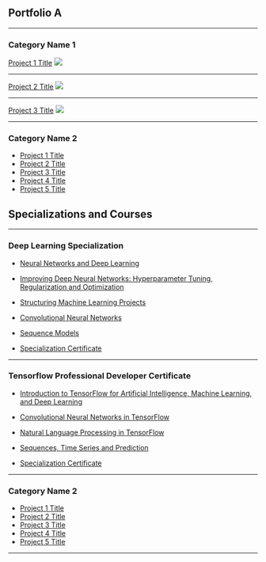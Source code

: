 ## Portfolio A

---

### Category Name 1 

[Project 1 Title](/sample_page)
<img src="images/dummy_thumbnail.jpg?raw=true"/>

---
[Project 2 Title](/pdf/sample_presentation.pdf)
<img src="images/dummy_thumbnail.jpg?raw=true"/>

---
[Project 3 Title](http://example.com/)
<img src="images/dummy_thumbnail.jpg?raw=true"/>

---

### Category Name 2

- [Project 1 Title](http://example.com/)
- [Project 2 Title](http://example.com/)
- [Project 3 Title](http://example.com/)
- [Project 4 Title](http://example.com/)
- [Project 5 Title](http://example.com/)



## Specializations and Courses

---

### Deep Learning Specialization

- [Neural Networks and Deep Learning](https://www.coursera.org/verify/V7LR8ERSKCTV)
<!-- <img src="images/dummy_thumbnail.jpg?raw=true"/> -->

<!-- --- -->
- [Improving Deep Neural Networks: Hyperparameter Tuning, Regularization and Optimization](https://www.coursera.org/verify/YDV5C2FRLNHV)
<!-- <img src="images/dummy_thumbnail.jpg?raw=true"/> -->

<!-- --- -->
- [Structuring Machine Learning Projects](https://www.coursera.org/verify/7JQPLH7BCQAL)
<!-- <img src="images/dummy_thumbnail.jpg?raw=true"/> -->

<!-- --- -->
- [Convolutional Neural Networks](https://www.coursera.org/verify/6NUCKQERAUEP)
<!-- <img src="images/dummy_thumbnail.jpg?raw=true"/> -->

<!-- --- -->
- [Sequence Models](https://www.coursera.org/verify/YVJX3VGF8QXF)
<!-- <img src="images/dummy_thumbnail.jpg?raw=true"/> -->

<!-- --- -->
- [Specialization Certificate](https://www.coursera.org/verify/specialization/BGCTUNJTK2N8)
<!-- <img src="images/dummy_thumbnail.jpg?raw=true"/> -->

---

### Tensorflow Professional Developer Certificate

- [Introduction to TensorFlow for Artificial Intelligence, Machine Learning, and Deep Learning](https://www.coursera.org/verify/SBYMFZ8ZBBYT)
<!-- <img src="images/dummy_thumbnail.jpg?raw=true"/> -->

<!-- --- -->
- [Convolutional Neural Networks in TensorFlow](https://www.coursera.org/verify/JHUKV32QHN2Z)
<!-- <img src="images/dummy_thumbnail.jpg?raw=true"/> -->

<!-- --- -->
- [Natural Language Processing in TensorFlow](https://www.coursera.org/verify/QVK4WKPUWUU5)
<!-- <img src="images/dummy_thumbnail.jpg?raw=true"/> -->

<!-- --- -->
- [Sequences, Time Series and Prediction](https://www.coursera.org/verify/ELJ39YAL46BV)
<!-- <img src="images/dummy_thumbnail.jpg?raw=true"/> -->

<!-- --- -->
- [Specialization Certificate](https://www.coursera.org/verify/specialization/TGZGFPEQBLDD)
<!-- <img src="images/dummy_thumbnail.jpg?raw=true"/> -->

---

### Category Name 2

- [Project 1 Title](http://example.com/)
- [Project 2 Title](http://example.com/)
- [Project 3 Title](http://example.com/)
- [Project 4 Title](http://example.com/)
- [Project 5 Title](http://example.com/)

---
